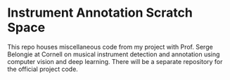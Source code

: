 # Instrument Annotation Scratch Space

This repo houses miscellaneous code from my project with Prof. Serge Belongie at Cornell on musical instrument detection and annotation using computer vision and deep learning. There will be a separate repository for the official project code.
